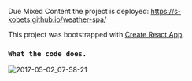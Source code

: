 Due Mixed Content the project is deployed: https://s-kobets.github.io/weather-spa/

This project was bootstrapped with [Create React App](https://github.com/facebookincubator/create-react-app).

### `What the code does.`

![2017-05-02_07-58-21](https://cloud.githubusercontent.com/assets/13196034/25604621/862f9332-2f0d-11e7-99f8-1c39c09fcbb8.png)
